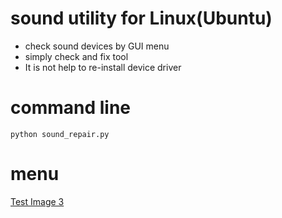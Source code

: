 # sound utility for Linux(Ubuntu)
- check sound devices by GUI menu
- simply check and fix tool
- It is not help to re-install device driver

# command line

```Ubuntu
python sound_repair.py

```
# menu

[Test Image 3]([sound_repair.png](https://github.com/mi-kaneyon/man-yard/blob/main/soundutility/soundrepair.png))
